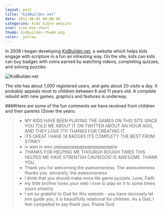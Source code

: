```yaml
---
layout: post
title: "KidBuilder.net"
date: 2012-06-01 00:00:00
categories: kids bible website
icon: icon-bar-chart
thumb: kidbuilder-thumb.png
color: _yellow 
---
```

In 2008 I began developing [KidBuilder.net](http://kidbuilder.net), a website which helps kids engage with scripture in a fun an intresting way. On the site, kids can kids can buy badges with coins earned by watching videos, completing quizzes, and solving puzzles. 

![KidBuilder.net]('/img/kidbuilder.png')

The site has about 1,000 registered users, and gets about 20 visits a day. It probably appeals most to children between 6 and 11 years old. A complete rebuild with new games, graphics and features is underway.

####Here are some of the fun comments we have received from children and their parents  12over the years:
> - MY KIDS HAVE BEEN PLAYING THE GAMES ON THIS SITE SINCE YOU TOLD ME ABOUT IT ON TWITTER ABOUT AN HOUR AGO, AND THEY LOVE IT!!! THANKS FOR CREATING IT.
> - ITS GREAT I HAVE 14 BADGES ITS COMPLETY THE BEST FROM STINKY
> - iv won iv won yepppppppppppppppppppppie
> - THANKS FOR HELPING ME THOURGH ROUGH TIMES THIS HELPED ME HAVE STRENTGH CAUSEGOD IS AWESOME. THANK YOU.
> - Thank you for welcoming the awesomeness. The awesomeness thanks you. sincerely, the awesomeness
> - I think that you should make more tile game puzzels. Love, Faith
> - my little brother loves your web i love to play on it to some times yours sinserly
> - I am so grateful to God for this website - you have obviously let him guide you, it is beautifully relational for children. As a Dad, I feel compelled to say thank you. Praise God
